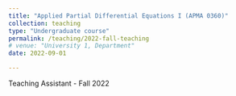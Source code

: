 ```yaml
---
title: "Applied Partial Differential Equations I (APMA 0360)"
collection: teaching
type: "Undergraduate course"
permalink: /teaching/2022-fall-teaching
# venue: "University 1, Department"
date: 2022-09-01

---
```


Teaching Assistant - Fall 2022

<!-- Heading 1
======

Heading 2
======

Heading 3
====== -->